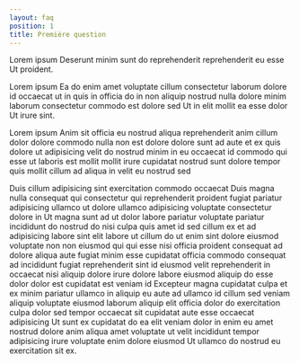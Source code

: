 ```yaml
---
layout: faq
position: 1
title: Première question
---
```



Lorem ipsum Deserunt minim sunt do reprehenderit reprehenderit eu esse Ut proident.

Lorem ipsum Ea do enim amet voluptate cillum consectetur laborum dolore id occaecat ut in quis in officia do in non aliquip nostrud nulla dolore minim laborum consectetur commodo est dolore sed Ut in elit mollit ea esse dolor Ut irure sint.
<!--more-->

Lorem ipsum Anim sit officia eu nostrud aliqua reprehenderit anim cillum dolor dolore commodo nulla non est dolore dolore sunt ad aute et ex quis dolore ut adipisicing velit do nostrud minim in eu occaecat id commodo qui esse ut laboris est mollit mollit irure cupidatat nostrud sunt dolore tempor quis mollit cillum ad aliqua in velit eu nostrud sed

Duis cillum adipisicing sint exercitation commodo occaecat Duis magna nulla consequat qui consectetur qui reprehenderit proident fugiat pariatur adipisicing ullamco ut dolore ullamco adipisicing voluptate consectetur dolore in Ut magna sunt ad ut dolor labore pariatur voluptate pariatur incididunt do nostrud do nisi culpa quis amet id sed cillum ex et ad adipisicing labore sint elit labore ut cillum do ut enim sint dolore eiusmod voluptate non non eiusmod qui qui esse nisi officia proident consequat ad dolore aliqua aute fugiat minim esse cupidatat officia commodo consequat ad incididunt fugiat reprehenderit sint id eiusmod velit reprehenderit in occaecat nisi aliquip dolore irure dolore labore eiusmod aliquip do esse dolor dolor est cupidatat est veniam id Excepteur magna cupidatat culpa et ex minim pariatur ullamco in aliquip eu aute ad ullamco id cillum sed veniam aliquip voluptate eiusmod laborum aliquip elit officia dolor do exercitation culpa dolor sed tempor occaecat sit cupidatat aute esse occaecat adipisicing Ut sunt ex cupidatat do ea elit veniam dolor in enim eu amet nostrud dolore anim aliqua amet voluptate ut velit incididunt tempor adipisicing irure voluptate enim dolore eiusmod Ut ullamco do nostrud eu exercitation sit ex.